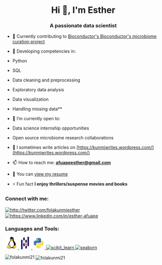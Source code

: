 <h1 align="center">Hi 👋, I'm Esther</h1>
<h3 align="center">A passionate data scientist</h3>

<!-- <p align="left"> <a href="https://github.com/ryo-ma/github-profile-trophy"><img src="https://github-profile-trophy.vercel.app/?username=folakunmi21" alt="folakunmi21" /></a> </p> -->

- 🧪 Currently contributing to [Bioconductor's Bioconductor's microbiome curation project](https://bugsigdb.org/Main_Page)

- 🌱 Developing competencies in:
 - Python
 - SQL
 - Data cleaning and preprocessing
 - Exploratory data analysis
 - Data visualization
 - Handling missing data**

- 👯 I’m currently open to:
- Data science internship opportunities
- Open source microbiome research collaborations

- 📝 I sometimes write articles on [https://kunmiwrites.wordpress.com/](https://kunmiwrites.wordpress.com/)

- 📫 How to reach me: **afuapeesther@gmail.com**

- 📄  You can [view my resume](https://drive.google.com/file/d/1Cxy3kq5qgh-hS2vsQ7UYcKO-cfpmtrAg/view?usp=sharing)

- ⚡ Fun fact **I enjoy thrillers/suspense movies and books**

<h3 align="left">Connect with me:</h3>
<p align="left">
<a href="https://twitter.com/http://twitter.com/folakunmiesther" target="blank"><img align="center" src="https://raw.githubusercontent.com/rahuldkjain/github-profile-readme-generator/master/src/images/icons/Social/twitter.svg" alt="http://twitter.com/folakunmiesther" height="30" width="40" /></a>
<a href="https://linkedin.com/in/https://www.linkedin.com/in/esther-afuape" target="blank"><img align="center" src="https://raw.githubusercontent.com/rahuldkjain/github-profile-readme-generator/master/src/images/icons/Social/linked-in-alt.svg" alt="https://www.linkedin.com/in/esther-afuape" height="30" width="40" /></a>
</p>

<h3 align="left">Languages and Tools:</h3>
<p align="left"> <a href="https://www.linux.org/" target="_blank" rel="noreferrer"> <img src="https://raw.githubusercontent.com/devicons/devicon/master/icons/linux/linux-original.svg" alt="linux" width="40" height="40"/> </a> <a href="https://pandas.pydata.org/" target="_blank" rel="noreferrer"> <img src="https://raw.githubusercontent.com/devicons/devicon/2ae2a900d2f041da66e950e4d48052658d850630/icons/pandas/pandas-original.svg" alt="pandas" width="40" height="40"/> </a> <a href="https://www.python.org" target="_blank" rel="noreferrer"> <img src="https://raw.githubusercontent.com/devicons/devicon/master/icons/python/python-original.svg" alt="python" width="40" height="40"/> </a> <a href="https://scikit-learn.org/" target="_blank" rel="noreferrer"> <img src="https://upload.wikimedia.org/wikipedia/commons/0/05/Scikit_learn_logo_small.svg" alt="scikit_learn" width="40" height="40"/> </a> <a href="https://seaborn.pydata.org/" target="_blank" rel="noreferrer"> <img src="https://seaborn.pydata.org/_images/logo-mark-lightbg.svg" alt="seaborn" width="40" height="40"/> </a> </p>

<p><img align="left" src="https://github-readme-stats.vercel.app/api/top-langs?username=folakunmi21&show_icons=true&locale=en&layout=compact" alt="folakunmi21" /></p>

<p>&nbsp;<img align="center" src="https://github-readme-stats.vercel.app/api?username=folakunmi21&show_icons=true&locale=en" alt="folakunmi21" /></p>
